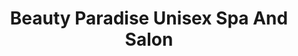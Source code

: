 ---
title: "Beauty Paradise Unisex Spa And Salon"
url: /bangalore/beauty-paradise-unisex-spa-and-salon/
shop: beauty
---